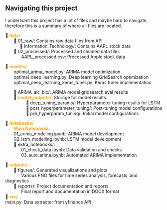 ## Navigating this project

<p>I undertsant this project has a lot of files and maybe hard to navigate,<br> therefore this is a summary of where all files are located.</p>

📁 <font color='orange'>**data/**</font><br>
&nbsp;&nbsp;&nbsp;&nbsp;&nbsp;&nbsp; 📁 01_raw/: Contains raw data files from API<br>
&nbsp;&nbsp;&nbsp;&nbsp;&nbsp;&nbsp;&nbsp;&nbsp;&nbsp;&nbsp;&nbsp;&nbsp;📁 Information_Technology/: Contains AAPL stock data<br>
&nbsp;&nbsp;&nbsp;&nbsp;&nbsp;&nbsp; 📁 02_processed/: Processed and cleaned data files<br>
&nbsp;&nbsp;&nbsp;&nbsp;&nbsp;&nbsp;&nbsp;&nbsp;&nbsp;&nbsp;&nbsp;&nbsp; AAPL_processed.csv: Processed Apple stock data<br>

📁 <font color='orange'>**models/**</font><br>
&nbsp;&nbsp;&nbsp;&nbsp;&nbsp;&nbsp; optimal_arima_model.py: ARIMA model optimization<br>
&nbsp;&nbsp;&nbsp;&nbsp;&nbsp;&nbsp; optimal_deep_learning.py: Deep learning GridSearch optimization<br>
&nbsp;&nbsp;&nbsp;&nbsp;&nbsp;&nbsp; optimal_deep_learning_keras_tuner.py: Keras tuner implementation<br>

&nbsp;&nbsp;&nbsp;&nbsp;&nbsp;&nbsp; 📁 ARIMA_aic_bic/: ARIMA model gridsearch eval results<br>
&nbsp;&nbsp;&nbsp;&nbsp;&nbsp;&nbsp; 📁 <font color='orange'>**model_outputs/**</font>: Storage for model results<br>
&nbsp;&nbsp;&nbsp;&nbsp;&nbsp;&nbsp;&nbsp;&nbsp;&nbsp;&nbsp;&nbsp;&nbsp;&nbsp;&nbsp;&nbsp;&nbsp;&nbsp;📁 deep_tuning_params/: Hyperparameter tuning results for LSTM<br>
&nbsp;&nbsp;&nbsp;&nbsp;&nbsp;&nbsp;&nbsp;&nbsp;&nbsp;&nbsp;&nbsp;&nbsp;&nbsp;&nbsp;&nbsp;&nbsp;&nbsp;📁 post_hyperparameter_tuning/: Post-tuning model configurations<br>
&nbsp;&nbsp;&nbsp;&nbsp;&nbsp;&nbsp;&nbsp;&nbsp;&nbsp;&nbsp;&nbsp;&nbsp;&nbsp;&nbsp;&nbsp;&nbsp;&nbsp;📁 pre_hyperparam_tuning/: Initial model configurations<br>

📁 <font color='orange'>**notebooks/**</font><br>
&nbsp;&nbsp;&nbsp;&nbsp;&nbsp;&nbsp; <font color='orange'>**Main Notebooks:**</font><br>
&nbsp;&nbsp;&nbsp;&nbsp;&nbsp;&nbsp; 01_arima_modeling.ipynb: ARIMA model development<br>
&nbsp;&nbsp;&nbsp;&nbsp;&nbsp;&nbsp; 02_lstm_modelling.ipynb: LSTM model development<br>
&nbsp;&nbsp;&nbsp;&nbsp;&nbsp;&nbsp; 📁 extra_notebooks/:<br>
&nbsp;&nbsp;&nbsp;&nbsp;&nbsp;&nbsp;&nbsp;&nbsp;&nbsp;&nbsp;&nbsp;&nbsp; 01_check_data.ipynb: Data validation and checks<br>
&nbsp;&nbsp;&nbsp;&nbsp;&nbsp;&nbsp;&nbsp;&nbsp;&nbsp;&nbsp;&nbsp;&nbsp; 03_auto_arima.ipynb: Automated ARIMA implementation<br>

📁 <font color='orange'>**outputs/**</font><br>
&nbsp;&nbsp;&nbsp;&nbsp;&nbsp;&nbsp; 📁 figures/: Generated visualizations and plots<br>
&nbsp;&nbsp;&nbsp;&nbsp;&nbsp;&nbsp;&nbsp;&nbsp;&nbsp;&nbsp;&nbsp;&nbsp; Various PNG files for time series analysis, forecasts, and diagnostics<br>
&nbsp;&nbsp;&nbsp;&nbsp;&nbsp;&nbsp; 📁 reports/: Project documentation and reports<br>
&nbsp;&nbsp;&nbsp;&nbsp;&nbsp;&nbsp;&nbsp;&nbsp;&nbsp;&nbsp;&nbsp;&nbsp; Final report and documentation in DOCX format<br>
📁 <font color='orange'>**src/**</font><br>
main.py: Data extracter from yfinance API<br>

